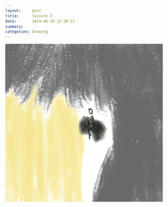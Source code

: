 ```yaml
---
layout:     post
title:      leisure 3
date:       2019-08-19 22:30:12
summary:    
categories: drawing
---
```

![leisure 3](/images/diary/leisure-3.png ".")
